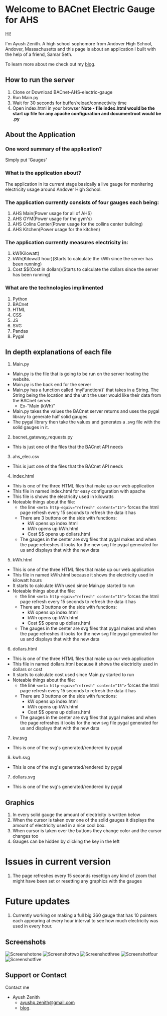 # Welcome to BACnet Electric Gauge for AHS

Hi!

I'm Ayush Zenith. A high school sophomore from Andover High School, Andover, Massachusetts and this page is about an application I built with the help of a friend, Samar Seth.

To learn more about me check out my [blog](https://ayushenergyproject.weebly.com/).

## How to run the server
1. Clone or Download BACnet-AHS-electric-gauge
2. Run Main.py
3. Wait for 30 seconds for buffer/reload/connectivity time
4. Open index.html in your browser
**Note - file index.html would be the start up file for any apache configuration and documentroot would be .py**

## About the Application

### One word summary of the application?
Simply put 'Gauges'

### What is the application about?
The application in its current stage basically a live gauge for monitering electricity usage around Andover High School. 

### The application currently consists of four gauges each being:
1. AHS Main(Power usage for all of AHS)
2. AHS GYM(Power usage for the gym's)
3. AHS Colins Center(Power usage for the collins center building)
4. AHS Kitchen(Power usage for the kitchen)

### The application currently measures electricity in:
1. kW(Kilowatt)
2. kWh(Kilowatt hour)(Starts to calculate the kWh since the server has been running)
3. Cost $$(Cost in dollars)(Starts to calculate the dollars since the server has been running)

### What are the technologies implimented
1. Python
2. BACnet
3. HTML
4. CSS
5. JS
6. SVG
7. Pandas
8. Pygal

## In depth explanations of each file
1. Main.py
  * Main.py is the file that is going to be run on the server hosting the website.
  * Main.py is the back end for the server
  * Main.py has a function called 'myFunction()' that takes in a String. The String being the location and the unit the user would like their data from the BACnet server.
    * Ex-"Main (kWh)"
  * Main.py takes the values the BACnet server returns and uses the pygal library to generate half solid gauges.
  * The pygal library then take the values and generates a .svg file with the solid gauges in it.
2. bacnet_gateway_requests.py
  * This is just one of the files that the BACnet API needs
3. ahs_elec.csv
  * This is just one of the files that the BACnet API needs
4. index.html
  * This is one of the three HTML files that make up our web application
  * This file in named index.html for easy configuration with apache
  * This file is shows the electricity used in kilowatts
  * Noteable things about the file:
    * the line ```<meta http-equiv="refresh" content="15">``` forces the html page refresh every 15 seconds to refresh the data it has
    * There are 3 buttons on the side with functions:
      * kW opens up index.html
      * kWh opens up kWh.html
      * Cost $$ opens up dollars.html
    * The gauges in the center are svg files that pygal makes and when the page refreshes it looks for the new svg file pygal generated for us and displays that with the new data
5. kWh.html
  * This is one of the three HTML files that make up our web application
  * This file in named kWh.html because it shows the electricity used in kilowatt hours
  * It starts to calculate kWh used since Main.py started to run
  * Noteable things about the file:
    * the line ```<meta http-equiv="refresh" content="15">``` forces the html page refresh every 15 seconds to refresh the data it has
    * There are 3 buttons on the side with functions:
      * kW opens up index.html
      * kWh opens up kWh.html
      * Cost $$ opens up dollars.html
    * The gauges in the center are svg files that pygal makes and when the page refreshes it looks for the new svg file pygal generated for us and displays that with the new data
6. dollars.html
  * This is one of the three HTML files that make up our web application
  * This file in named dollars.html because it shows the electricity used in dollars or cost
  * It starts to calculate cost used since Main.py started to run
  * Noteable things about the file:
    * the line ```<meta http-equiv="refresh" content="15">``` forces the html page refresh every 15 seconds to refresh the data it has
    * There are 3 buttons on the side with functions:
      * kW opens up index.html
      * kWh opens up kWh.html
      * Cost $$ opens up dollars.html
    * The gauges in the center are svg files that pygal makes and when the page refreshes it looks for the new svg file pygal generated for us and displays that with the new data
7. kw.svg
  * This is one of the svg's generated/rendered by pygal
8. kwh.svg
  * This is one of the svg's generated/rendered by pygal
7. dollars.svg
  * This is one of the svg's generated/rendered by pygal

## Graphics
1. In every solid gauge the amount of electricity is written below
2. When the cursor is taken over one of the solid gauges it displays the amount of electricity used in a nice cool box.
3. When cursor is taken over the buttons they change color and the cursor changes too
4. Gauges can be hidden by clicking the key in the left

# Issues in current version
1. The page refreshes every 15 seconds resettign any kind of zoom that might have been set or resetting any graphics with the gauges

# Future updates
1. Currently working on making a full big 360 gauge that has 10 pointers each appearing at every hour interval to see how much electricity was used in every hour.


## Screenshots
![Screenshotone](https://github.com/ayushzenith/BACnet-AHS-electric-gauge/blob/master/Photos/Screen%20Shot%202018-08-01%20at%2011.13.51%20PM.png)
![Screenshottwo](https://github.com/ayushzenith/BACnet-AHS-electric-gauge/blob/master/Photos/Screen%20Shot%202018-08-01%20at%2011.13.54%20PM.png)
![Screenshotthree](https://github.com/ayushzenith/BACnet-AHS-electric-gauge/blob/master/Photos/Screen%20Shot%202018-08-01%20at%2011.16.38%20PM.png)
![Screenshotfour](https://github.com/ayushzenith/BACnet-AHS-electric-gauge/blob/master/Photos/Screen%20Shot%202018-08-01%20at%2011.17.08%20PM.png)
![Screenshotfive](https://github.com/ayushzenith/BACnet-AHS-electric-gauge/blob/master/Photos/Screen%20Shot%202018-08-01%20at%2011.17.42%20PM.png)


## Support or Contact

Contact me
* Ayush Zenith
  * ayushp.zenith@gmail.com
  * [blog](https://ayushenergyproject.weebly.com/).

